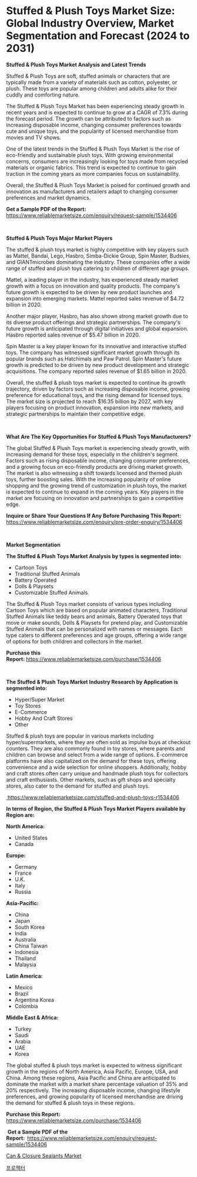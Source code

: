 <p><h1>Stuffed & Plush Toys Market Size: Global Industry Overview, Market Segmentation and Forecast (2024 to 2031)</h1></p><p><strong>Stuffed & Plush Toys Market Analysis and Latest Trends</strong></p>
<p><p>Stuffed & Plush Toys are soft, stuffed animals or characters that are typically made from a variety of materials such as cotton, polyester, or plush. These toys are popular among children and adults alike for their cuddly and comforting nature.</p><p>The Stuffed & Plush Toys Market has been experiencing steady growth in recent years and is expected to continue to grow at a CAGR of 7.3% during the forecast period. The growth can be attributed to factors such as increasing disposable income, changing consumer preferences towards cute and unique toys, and the popularity of licensed merchandise from movies and TV shows.</p><p>One of the latest trends in the Stuffed & Plush Toys Market is the rise of eco-friendly and sustainable plush toys. With growing environmental concerns, consumers are increasingly looking for toys made from recycled materials or organic fabrics. This trend is expected to continue to gain traction in the coming years as more companies focus on sustainability.</p><p>Overall, the Stuffed & Plush Toys Market is poised for continued growth and innovation as manufacturers and retailers adapt to changing consumer preferences and market dynamics.</p></p>
<p><strong>Get a Sample PDF of the Report:&nbsp;</strong> <a href="https://www.reliablemarketsize.com/enquiry/request-sample/1534406">https://www.reliablemarketsize.com/enquiry/request-sample/1534406</a></p>
<p>&nbsp;</p>
<p><strong>Stuffed & Plush Toys Major Market Players</strong></p>
<p><p>The stuffed & plush toys market is highly competitive with key players such as Mattel, Bandai, Lego, Hasbro, Simba-Dickie Group, Spin Master, Budsies, and GIANTmicrobes dominating the industry. These companies offer a wide range of stuffed and plush toys catering to children of different age groups.</p><p>Mattel, a leading player in the industry, has experienced steady market growth with a focus on innovation and quality products. The company's future growth is expected to be driven by new product launches and expansion into emerging markets. Mattel reported sales revenue of $4.72 billion in 2020.</p><p>Another major player, Hasbro, has also shown strong market growth due to its diverse product offerings and strategic partnerships. The company's future growth is anticipated through digital initiatives and global expansion. Hasbro reported sales revenue of $5.47 billion in 2020.</p><p>Spin Master is a key player known for its innovative and interactive stuffed toys. The company has witnessed significant market growth through its popular brands such as Hatchimals and Paw Patrol. Spin Master's future growth is predicted to be driven by new product development and strategic acquisitions. The company reported sales revenue of $1.65 billion in 2020.</p><p>Overall, the stuffed & plush toys market is expected to continue its growth trajectory, driven by factors such as increasing disposable income, growing preference for educational toys, and the rising demand for licensed toys. The market size is projected to reach $16.35 billion by 2027, with key players focusing on product innovation, expansion into new markets, and strategic partnerships to maintain their competitive edge.</p></p>
<p>&nbsp;</p>
<p><strong>What Are The Key Opportunities For Stuffed & Plush Toys Manufacturers?</strong></p>
<p><p>The global Stuffed & Plush Toys market is experiencing steady growth, with increasing demand for these toys, especially in the children's segment. Factors such as rising disposable income, changing consumer preferences, and a growing focus on eco-friendly products are driving market growth. The market is also witnessing a shift towards licensed and themed plush toys, further boosting sales. With the increasing popularity of online shopping and the growing trend of customization in plush toys, the market is expected to continue to expand in the coming years. Key players in the market are focusing on innovation and partnerships to gain a competitive edge.</p></p>
<p><strong>Inquire or Share Your Questions If Any Before Purchasing This Report:</strong> <a href="https://www.reliablemarketsize.com/enquiry/pre-order-enquiry/1534406">https://www.reliablemarketsize.com/enquiry/pre-order-enquiry/1534406</a></p>
<p>&nbsp;</p>
<p><strong>Market Segmentation</strong></p>
<p><strong>The Stuffed & Plush Toys Market Analysis by types is segmented into:</strong></p>
<p><ul><li>Cartoon Toys</li><li>Traditional Stuffed Animals</li><li>Battery Operated</li><li>Dolls & Playsets</li><li>Customizable Stuffed Animals</li></ul></p>
<p><p>The Stuffed & Plush Toys market consists of various types including Cartoon Toys which are based on popular animated characters, Traditional Stuffed Animals like teddy bears and animals, Battery Operated toys that move or make sounds, Dolls & Playsets for pretend play, and Customizable Stuffed Animals that can be personalized with names or messages. Each type caters to different preferences and age groups, offering a wide range of options for both children and collectors in the market.</p></p>
<p><strong>Purchase this Report:&nbsp;</strong><a href="https://www.reliablemarketsize.com/purchase/1534406">https://www.reliablemarketsize.com/purchase/1534406</a></p>
<p>&nbsp;</p>
<p><strong>The Stuffed & Plush Toys Market Industry Research by Application is segmented into:</strong></p>
<p><ul><li>Hyper/Super Market</li><li>Toy Stores</li><li>E-Commerce</li><li>Hobby And Craft Stores</li><li>Other</li></ul></p>
<p><p>Stuffed & plush toys are popular in various markets including hyper/supermarkets, where they are often sold as impulse buys at checkout counters. They are also commonly found in toy stores, where parents and children can browse and select from a wide range of options. E-commerce platforms have also capitalized on the demand for these toys, offering convenience and a wide selection for online shoppers. Additionally, hobby and craft stores often carry unique and handmade plush toys for collectors and craft enthusiasts. Other markets, such as gift shops and specialty stores, also cater to the demand for stuffed and plush toys.</p></p>
<p><a href="https://www.reliablemarketsize.com/stuffed-and-plush-toys-r1534406">&nbsp;https://www.reliablemarketsize.com/stuffed-and-plush-toys-r1534406</a></p>
<p><strong>In terms of Region, the Stuffed & Plush Toys Market Players available by Region are:</strong></p>
<p>
    <p> <strong> North America: </strong>
        <ul>
            <li>United States</li>
            <li>Canada</li>
        </ul>
        </p> 
    <p> <strong> Europe: </strong>
        <ul>
            <li>Germany</li>
            <li>France</li>
            <li>U.K.</li>
            <li>Italy</li>
            <li>Russia</li>
        </ul>
        </p> 
    <p> <strong> Asia-Pacific: </strong>
        <ul>
            <li>China</li>
            <li>Japan</li>
            <li>South Korea</li>
            <li>India</li>
            <li>Australia</li>
            <li>China Taiwan</li>
            <li>Indonesia</li>
            <li>Thailand</li>
            <li>Malaysia</li>
        </ul>
        </p> 
    <p> <strong> Latin America: </strong>
        <ul>
            <li>Mexico</li>
            <li>Brazil</li>
            <li>Argentina Korea</li>
            <li>Colombia</li>
        </ul>
        </p> 
    <p> <strong> Middle East & Africa: </strong>
        <ul>
            <li>Turkey</li>
            <li>Saudi</li>
            <li>Arabia</li>
            <li>UAE</li>
            <li>Korea</li>
        </ul>
    </p>
    </p>
<p><p>The global stuffed & plush toys market is expected to witness significant growth in the regions of North America, Asia Pacific, Europe, USA, and China. Among these regions, Asia Pacific and China are anticipated to dominate the market with a market share percentage valuation of 35% and 20% respectively. The increasing disposable income, changing lifestyle preferences, and growing popularity of licensed merchandise are driving the demand for stuffed & plush toys in these regions.</p></p>
<p><strong>Purchase this Report: </strong><a href="https://www.reliablemarketsize.com/purchase/1534406">https://www.reliablemarketsize.com/purchase/1534406</a></p>
<p>&nbsp;<strong>Get a Sample PDF of the Report:&nbsp;&nbsp;</strong><a href="https://www.reliablemarketsize.com/enquiry/request-sample/1534406">https://www.reliablemarketsize.com/enquiry/request-sample/1534406</a></p>
<p><strong></strong></p>
<p><p><a href="https://github.com/verajwilson971/Market-Research-Report-List-1/blob/main/can-closure-sealants-market.md">Can & Closure Sealants Market</a></p><p><a href="https://github.com/KellyLyncyh543964/Market-Research-Report-List-2/blob/main/135475711034.md">프로젝터</a></p></p>
